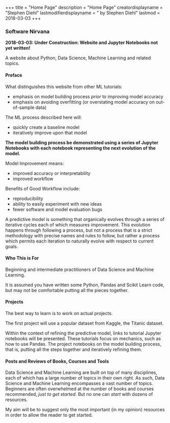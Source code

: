 +++
title = "Home Page"
description = "Home Page"
creatordisplayname = "Stephen Diehl"
lastmodifierdisplayname = " by Stephen Diehl"
lastmod = 2018-03-03
+++

### Software Nirvana
**2018-03-03: Under Construction: Website and Jupyter Notebooks not yet written!**

A website about Python, Data Science, Machine Learning and related topics.

#### Preface

What distinguishes this website from other ML tutorials:

* emphasis on model building process *prior* to improving model accuracy
* emphasis on avoiding overfitting (or overstating model accuracy on out-of-sample data)

The ML process described here will:

* quickly create a baseline model
* iteratively improve upon that model

**The model building process be demonstrated using a series of Jupyter Notebooks with each notebook representing the next evolution of the model.**

Model Improvement means:

* improved accuracy or interpretability
* improved workflow

Benefits of Good Workflow include:

* reproducibility
* ability to easily experiment with new ideas
* fewer software and model evaluation bugs

A predictive model is something that organically evolves through a series of iterative cycles each of which measures improvement.  This evolution happens through following a process, but not a process that is a strict methodology with precise names and rules to follow, but rather a process which permits each iteration to naturally evolve with respect to current goals.

#### Who This is For

Beginning and intermediate practitioners of Data Science and Machine Learning.

It is assumed you have written some Python, Pandas and Scikit Learn code, but may not be comfortable putting all the pieces together.

#### Projects

The best way to learn is to work on actual projects.

The first project will use a popular dataset from Kaggle, the Titanic dataset.

Within the context of refining the predictive model, links to tutorial Jupyter notebooks will be presented.  These tutorials focus on mechanics, such as how to use Pandas.  The project notebooks on the model building process, that is, putting all the steps together and iteratively refining them.

#### Posts and Reviews of Books, Courses and Tools

Data Science and Machine Learning are built on top of many disciplines, each of which has a large number of topics in their own right.  As such, Data Science and Machine Learning encompasses a vast number of topics.  Beginners are often overwhelmed at the number of books and courses recommended, *just to get started*.  But no one can *start* with dozens of resources.

My aim will be to suggest only the most important (in my opinion)  resources in order to allow the reader to get started.


